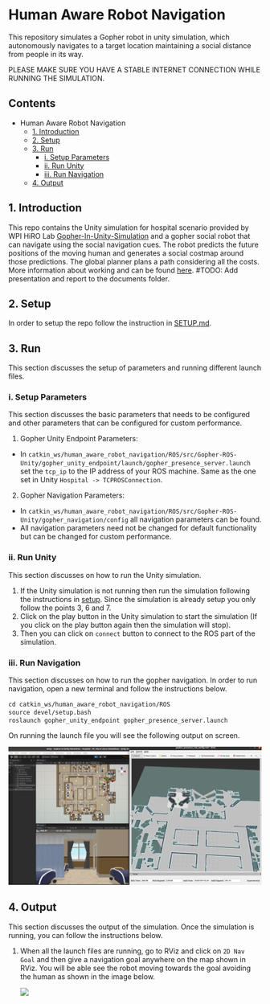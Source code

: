 # Human Aware Robot Navigation
This repository simulates a Gopher robot in unity simulation, which autonomously navigates to a target location maintaining a social distance from people in its way.

PLEASE MAKE SURE YOU HAVE A STABLE INTERNET CONNECTION WHILE RUNNING THE SIMULATION.

## Contents
- Human Aware Robot Navigation
  - [1. Introduction](#1-introduction)
  - [2. Setup](#2-setup)
  - [3. Run](#3-run)
    - [i. Setup Parameters](#i-setup-parameters)
    - [ii. Run Unity](#ii-run-unity)
    - [iii. Run Navigation](#iii-run-navigation)
  - [4. Output](#4-output)

## 1. Introduction
This repo contains the Unity simulation for hospital scenario provided by WPI HiRO Lab [Gopher-In-Unity-Simulation](https://github.com/hiro-wpi/Gopher-In-Unity-Simulation) and a gopher social robot that can navigate using the social navigation cues. The robot predicts the future positions of the moving human and generates a social costmap around those predictions. The global planner plans a path considering all the costs. More information about working and can be found [here](https://github.com/dennyboby/human_aware_robot_navigation/tree/master/docs/document). #TODO: Add presentation and report to the documents folder.

## 2. Setup
In order to setup the repo follow the instruction in [SETUP.md](https://github.com/dennyboby/human_aware_robot_navigation/blob/master/SETUP.md).

## 3. Run
This section discusses the setup of parameters and running different launch files.

### i. Setup Parameters
This section discusses the basic parameters that needs to be configured and other parameters that can be configured for custom performance.
1. Gopher Unity Endpoint Parameters:
  - In `catkin_ws/human_aware_robot_navigation/ROS/src/Gopher-ROS-Unity/gopher_unity_endpoint/launch/gopher_presence_server.launch` set the `tcp_ip` to the IP address of your ROS machine. Same as the one set in Unity `Hospital -> TCPROSConnection`.
2. Gopher Navigation Parameters:
  - In `catkin_ws/human_aware_robot_navigation/ROS/src/Gopher-ROS-Unity/gopher_navigation/config` all navigation parameters can be found.
  - All navigation parameters need not be changed for default functionality but can be changed for custom performance.

### ii. Run Unity
This section discusses on how to run the Unity simulation.
1. If the Unity simulation is not running then run the simulation following the instructions in [setup](https://github.com/dennyboby/human_aware_robot_navigation/blob/master/SETUP.md#3-unity-setup). Since the simulation is already setup you only follow the points 3, 6 and 7.
2. Click on the play button in the Unity simulation to start the simulation (If you click on the play button again then the simulation will stop).
3. Then you can click on `connect` button to connect to the ROS part of the simulation.

### iii. Run Navigation
This section discusses on how to run the gopher navigation. In order to run navigation, open a new terminal and follow the instructions below.

    cd catkin_ws/human_aware_robot_navigation/ROS
    source devel/setup.bash
    roslaunch gopher_unity_endpoint gopher_presence_server.launch

On running the launch file you will see the following output on screen.

![](docs/img/navigation_run.png)

## 4. Output
This section discusses the output of the simulation. Once the simulation is running, you can follow the instructions below.
1. When all the launch files are running, go to RViz and click on `2D Nav Goal` and then give a navigation goal anywhere on the map shown in RViz. You will be able see the robot moving towards the goal avoiding the human as shown in the image below.

    ![](docs/img/output.gif)


